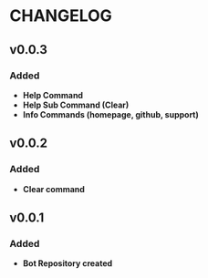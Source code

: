 # CHANGELOG

## v0.0.3
### Added
- **Help Command**
- **Help Sub Command (Clear)**
- **Info Commands (homepage, github, support)**

## v0.0.2
### Added
- **Clear command**

## v0.0.1
### Added
- **Bot Repository created**
